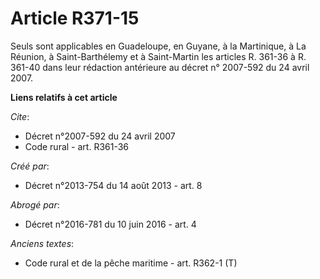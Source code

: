 # Article R371-15

Seuls sont applicables en Guadeloupe, en Guyane, à la Martinique, à La Réunion, à Saint-Barthélemy et à Saint-Martin les
articles R. 361-36 à R. 361-40 dans leur rédaction antérieure au décret n° 2007-592 du 24 avril 2007.

**Liens relatifs à cet article**

_Cite_:

  - Décret n°2007-592 du 24 avril 2007
  - Code rural - art. R361-36

_Créé par_:

  - Décret n°2013-754 du 14 août 2013 - art. 8

_Abrogé par_:

  - Décret n°2016-781 du 10 juin 2016 - art. 4

_Anciens textes_:

  - Code rural et de la pêche maritime - art. R362-1 (T)

